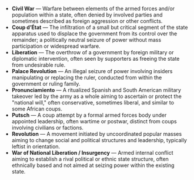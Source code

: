 - **Civil War** — Warfare between elements of the armed forces and/or population within a state, often denied by involved parties and sometimes described as foreign aggression or other conflicts.
- **Coup d’État** — The infiltration of a small but critical segment of the state apparatus used to displace the government from its control over the remainder; a politically neutral seizure of power without mass participation or widespread warfare.
- **Liberation** — The overthrow of a government by foreign military or diplomatic intervention, often seen by supporters as freeing the state from undesirable rule.
- **Palace Revolution** — An illegal seizure of power involving insiders manipulating or replacing the ruler, conducted from within the government or ruling family.
- **Pronunciamiento** — A ritualized Spanish and South American military takeover led by the army as a whole aiming to ascertain or protect the "national will," often conservative, sometimes liberal, and similar to some African coups.
- **Putsch** — A coup attempt by a formal armed forces body under appointed leadership, often wartime or postwar, distinct from coups involving civilians or factions.
- **Revolution** — A movement initiated by uncoordinated popular masses aiming to change social and political structures and leadership, typically leftist in orientation.
- **War of National Liberation / Insurgency** — Armed internal conflict aiming to establish a rival political or ethnic state structure, often ethnically based and not aimed at seizing power within the existing state.
